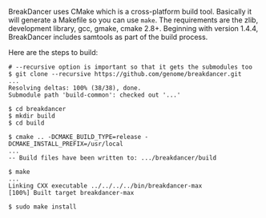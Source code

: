 BreakDancer uses CMake which is a cross-platform build tool. Basically it will
generate a Makefile so you can use `make`. The requirements are the zlib,
development library, gcc, gmake, cmake 2.8+. Beginning with version 1.4.4, 
BreakDancer includes samtools as part of the build process.

Here are the steps to build:

    # --recursive option is important so that it gets the submodules too
    $ git clone --recursive https://github.com/genome/breakdancer.git
    ...
    Resolving deltas: 100% (38/38), done.
    Submodule path 'build-common': checked out '...'

    $ cd breakdancer
    $ mkdir build
    $ cd build

    $ cmake .. -DCMAKE_BUILD_TYPE=release -DCMAKE_INSTALL_PREFIX=/usr/local
    ...
    -- Build files have been written to: .../breakdancer/build

    $ make
    ...
    Linking CXX executable ../../../../bin/breakdancer-max
    [100%] Built target breakdancer-max

    $ sudo make install
